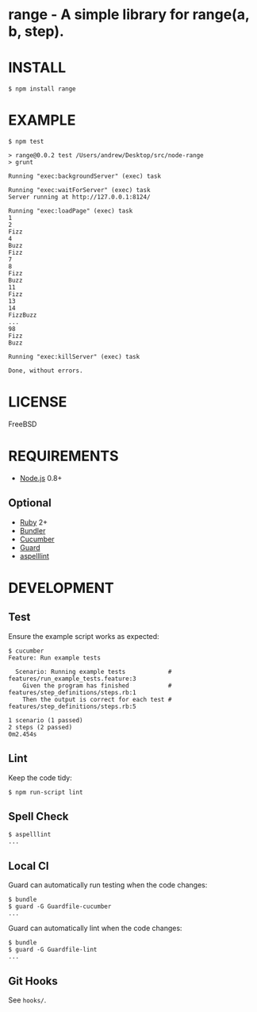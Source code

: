 # range - A simple library for range(a, b, step).

# INSTALL

```
$ npm install range
```

# EXAMPLE

```
$ npm test

> range@0.0.2 test /Users/andrew/Desktop/src/node-range
> grunt

Running "exec:backgroundServer" (exec) task

Running "exec:waitForServer" (exec) task
Server running at http://127.0.0.1:8124/

Running "exec:loadPage" (exec) task
1
2
Fizz
4
Buzz
Fizz
7
8
Fizz
Buzz
11
Fizz
13
14
FizzBuzz
...
98
Fizz
Buzz

Running "exec:killServer" (exec) task

Done, without errors.
```

# LICENSE

FreeBSD

# REQUIREMENTS

* [Node.js](http://nodejs.org/) 0.8+

## Optional

* [Ruby](https://www.ruby-lang.org/) 2+
* [Bundler](http://bundler.io/)
* [Cucumber](http://cukes.info/)
* [Guard](http://guardgem.org/)
* [aspelllint](https://github.com/mcandre/aspelllint)

# DEVELOPMENT

## Test

Ensure the example script works as expected:

```
$ cucumber 
Feature: Run example tests

  Scenario: Running example tests            # features/run_example_tests.feature:3
    Given the program has finished           # features/step_definitions/steps.rb:1
    Then the output is correct for each test # features/step_definitions/steps.rb:5

1 scenario (1 passed)
2 steps (2 passed)
0m2.454s
```

## Lint

Keep the code tidy:

```
$ npm run-script lint
```

## Spell Check

```
$ aspelllint
...
```

## Local CI

Guard can automatically run testing when the code changes:

```
$ bundle
$ guard -G Guardfile-cucumber
...
```

Guard can automatically lint when the code changes:

```
$ bundle
$ guard -G Guardfile-lint
...
```

## Git Hooks

See `hooks/`.

